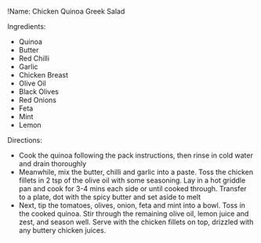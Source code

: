 !Name: Chicken Quinoa Greek Salad

Ingredients:
- Quinoa
- Butter
- Red Chilli
- Garlic
- Chicken Breast
- Olive Oil
- Black Olives
- Red Onions
- Feta
- Mint
- Lemon

Directions:
- Cook the quinoa following the pack instructions, then rinse in cold water and drain thoroughly
- Meanwhile, mix the butter, chilli and garlic into a paste. Toss the chicken fillets in 2 tsp of the olive oil with some seasoning. Lay in a hot griddle pan and cook for 3-4 mins each side or until cooked through. Transfer to a plate, dot with the spicy butter and set aside to melt
- Next, tip the tomatoes, olives, onion, feta and mint into a bowl. Toss in the cooked quinoa. Stir through the remaining olive oil, lemon juice and zest, and season well. Serve with the chicken fillets on top, drizzled with any buttery chicken juices.
